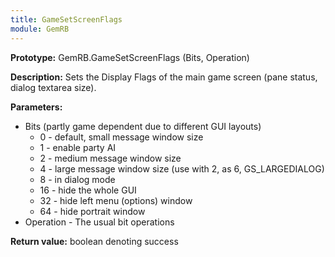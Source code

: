 ```yaml
---
title: GameSetScreenFlags
module: GemRB
---
```


**Prototype:** GemRB.GameSetScreenFlags (Bits, Operation)

**Description:** Sets the Display Flags of the main game screen (pane 
status, dialog textarea size).

**Parameters:**
  * Bits (partly game dependent due to different GUI layouts)
    * 0 - default, small message window size
    * 1 - enable party AI
    * 2 - medium message window size
    * 4 - large message window size (use with 2, as 6, GS_LARGEDIALOG)
    * 8 - in dialog mode
    * 16 - hide the whole GUI
    * 32 - hide left menu (options) window
    * 64 - hide portrait window
  * Operation - The usual bit operations

**Return value:** boolean denoting success
